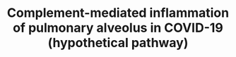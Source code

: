 ---
annotations:
- type: Cell Type Ontology
  value: epithelial cell of alveolus of lung
- type: Disease Ontology
  value: COVID-19
- type: Pathway Ontology
  value: lectin complement pathway
authors:
- Susan
- Eweitz
description: Hypothetical pathway for complement-mediated inflammation of the pulmonary
  alveolus in COVID-19. AEC‐II=Type II alveolar epithelial cell, EC=endothelial cells
  and MC=monocytes.
last-edited: 2021-11-29
organisms:
- Homo sapiens
redirect_from:
- /index.php/Pathway:WP5148
- /instance/WP5148
schema-jsonld:
- '@context': https://schema.org/
  '@id': https://wikipathways.github.io/pathways/WP5148.html
  '@type': Dataset
  creator:
    '@type': Organization
    name: WikiPathways
  description: Hypothetical pathway for complement-mediated inflammation of the pulmonary
    alveolus in COVID-19. AEC‐II=Type II alveolar epithelial cell, EC=endothelial
    cells and MC=monocytes.
  keywords:
  - MASP2
  - C5b
  - Collectin-11
  - C6
  - C3
  - C5AR1
  - Ficolin-1
  - Complement activation
  - Coagulaton activation
  - C3AR1
  - ACE2
  - C5
  - C8
  - C7
  - C9
  license: CC0
  name: Complement-mediated inflammation of pulmonary alveolus in COVID-19 (hypothetical
    pathway)
seo: CreativeWork
title: Complement-mediated inflammation of pulmonary alveolus in COVID-19 (hypothetical
  pathway)
wpid: WP5148
---